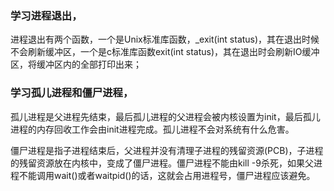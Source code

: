 

### 学习进程退出，

进程退出有两个函数，一个是Unix标准库函数，_exit(int status)，其在退出时候不会刷新缓冲区，一个是c标准库函数exit(int status)，其在退出时会刷新IO缓冲区，将缓冲区内的全部打印出来；

### 学习孤儿进程和僵尸进程，

孤儿进程是父进程先结束，最后孤儿进程的父进程会被内核设置为init，最后孤儿进程的内存回收工作会由init进程完成。孤儿进程不会对系统有什么危害。

僵尸进程是指子进程结束后，父进程并没有清理子进程的残留资源(PCB)，子进程的残留资源放在内核中，变成了僵尸进程。僵尸进程不能由kill -9杀死，如果父进程不能调用wait()或者waitpid()的话，这就会占用进程号，僵尸进程应该避免。